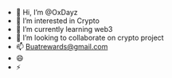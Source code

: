 - 👋 Hi, I’m @OxDayz
- 👀 I’m interested in Crypto
- 🌱 I’m currently learning web3
- 💞️ I’m looking to collaborate on crypto project
- 📫 Buatrewards@gmail.com
- 😄 
- ⚡ 

<!---
OxDayz/OxDayz is a ✨ special ✨ repository because its `README.md` (this file) appears on your GitHub profile.
You can click the Preview link to take a look at your changes.
--->
